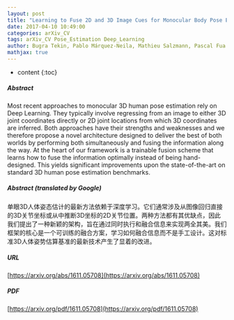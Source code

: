 ```yaml
---
layout: post
title: "Learning to Fuse 2D and 3D Image Cues for Monocular Body Pose Estimation"
date: 2017-04-10 10:49:00
categories: arXiv_CV
tags: arXiv_CV Pose_Estimation Deep_Learning
author: Bugra Tekin, Pablo Márquez-Neila, Mathieu Salzmann, Pascal Fua
mathjax: true
---
```


* content
{:toc}

##### Abstract
Most recent approaches to monocular 3D human pose estimation rely on Deep Learning. They typically involve regressing from an image to either 3D joint coordinates directly or 2D joint locations from which 3D coordinates are inferred. Both approaches have their strengths and weaknesses and we therefore propose a novel architecture designed to deliver the best of both worlds by performing both simultaneously and fusing the information along the way. At the heart of our framework is a trainable fusion scheme that learns how to fuse the information optimally instead of being hand-designed. This yields significant improvements upon the state-of-the-art on standard 3D human pose estimation benchmarks.

##### Abstract (translated by Google)
单眼3D人体姿态估计的最新方法依赖于深度学习。它们通常涉及从图像回归直接的3D关节坐标或从中推断3D坐标的2D关节位置。两种方法都有其优缺点，因此我们提出了一种新颖的架构，旨在通过同时执行和融合信息来实现两全其美。我们框架的核心是一个可训练的融合方案，学习如何融合信息而不是手工设计。这对标准3D人体姿势估算基准的最新技术产生了显着的改进。

##### URL
[https://arxiv.org/abs/1611.05708](https://arxiv.org/abs/1611.05708)

##### PDF
[https://arxiv.org/pdf/1611.05708](https://arxiv.org/pdf/1611.05708)

